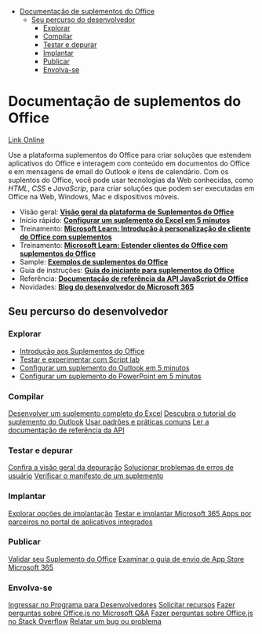 - [Documentação de suplementos do Office](#documentação-de-suplementos-do-office)
	- [Seu percurso do desenvolvedor](#seu-percurso-do-desenvolvedor)
		- [Explorar](#explorar)
		- [Compilar](#compilar)
		- [Testar e depurar](#testar-e-depurar)
		- [Implantar](#implantar)
		- [Publicar](#publicar)
		- [Envolva-se](#envolva-se)

# Documentação de suplementos do Office 

[Link Online](https://learn.microsoft.com/pt-br/office/dev/add-ins/)

Use a plataforma suplementos do Office para criar soluções que estendem aplicativos do Office e interagem com conteúdo em documentos do Office e em mensagens de email do Outlook e itens de calendário. Com os suplentos do Office, você pode usar tecnologias da Web conhecidas, como *HTML*, *CSS* e *JavaScrip*, para criar soluções que podem ser executadas em Office na Web, Windows, Mac e dispositivos móveis.

- Visão geral: [**Visão geral da plataforma de Suplementos do Office**](https://learn.microsoft.com/pt-br/office/dev/add-ins/overview/office-add-ins)
- Início rápido: [**Configurar um suplemento do Excel em 5 minutos**](https://learn.microsoft.com/pt-br/office/dev/add-ins/quickstarts/excel-quickstart-jquery?tabs=yeomangenerator)
- Treinamento: [**Microsoft Learn: Introdução à personalização de cliente do Office com suplementos**](https://learn.microsoft.com/pt-br/training/modules/intro-office-add-ins/)
- Treinamento: [**Microsoft Learn: Estender clientes do Office com suplementos do Office**](https://learn.microsoft.com/pt-br/training/paths/m365-office-add-in-associate/)
- Sample: [**Exemplos de suplementos do Office**](https://learn.microsoft.com/pt-br/office/dev/add-ins/overview/office-add-in-code-samples)
- Guia de instruções: [**Guia do iniciante para suplementos do Office**](https://learn.microsoft.com/pt-br/office/dev/add-ins/overview/learning-path-beginner)
- Referência: [**Documentação de referência da API JavaScript do Office**](https://learn.microsoft.com/pt-br/javascript/api/overview?view=excel-js-preview)
- Novidades: [**Blog do desenvolvedor do Microsoft 365**](https://developer.microsoft.com/office/blogs/technology/office-add-ins)

## Seu percurso do desenvolvedor

### Explorar

- [Introdução aos Suplementos do Office](https://learn.microsoft.com/pt-br/office/dev/add-ins/overview/learning-path-beginner)
- [Testar e experimentar com Script lab](https://learn.microsoft.com/pt-br/office/dev/add-ins/overview/explore-with-script-lab)
- [Configurar um suplemento do Outlook em 5 minutos](https://learn.microsoft.com/pt-br/office/dev/add-ins/quickstarts/outlook-quickstart?tabs=yeomangenerator)
- [Configurar um suplemento do PowerPoint em 5 minutos](https://learn.microsoft.com/pt-br/office/dev/add-ins/quickstarts/powerpoint-quickstart?tabs=yeomangenerator)

### Compilar

[Desenvolver um suplemento completo do Excel](https://learn.microsoft.com/pt-br/office/dev/add-ins/tutorials/excel-tutorial)
[Descubra o tutorial do suplemento do Outlook](https://learn.microsoft.com/pt-br/office/dev/add-ins/tutorials/outlook-tutorial)
[Usar padrões e práticas comuns](https://learn.microsoft.com/pt-br/office/dev/add-ins/overview/patterns-and-practices-overview)
[Ler a documentação de referência da API](https://learn.microsoft.com/pt-br/javascript/api/overview)

### Testar e depurar

[Confira a visão geral da depuração](https://learn.microsoft.com/pt-br/office/dev/add-ins/testing/test-debug-office-add-ins)
[Solucionar problemas de erros de usuário](https://learn.microsoft.com/pt-br/office/dev/add-ins/testing/testing-and-troubleshooting)
[Verificar o manifesto de um suplemento](https://learn.microsoft.com/pt-br/office/dev/add-ins/testing/troubleshoot-manifest)

### Implantar

[Explorar opções de implantação](https://learn.microsoft.com/pt-br/office/dev/add-ins/publish/publish)
[Testar e implantar Microsoft 365 Apps por parceiros no portal de aplicativos integrados](https://learn.microsoft.com/pt-br/microsoft-365/admin/manage/test-and-deploy-microsoft-365-apps)

### Publicar

[Validar seu Suplemento do Office](https://learn.microsoft.com/pt-br/office/dev/store)
[Examinar o guia de envio de App Store Microsoft 365](https://learn.microsoft.com/pt-br/office/dev/store/add-in-submission-guide)

### Envolva-se

[Ingressar no Programa para Desenvolvedores](https://developer.microsoft.com/microsoft-365/dev-program)
[Solicitar recursos](https://aka.ms/m365dev-suggestions)
[Fazer perguntas sobre Office.js no Microsoft Q&A](https://learn.microsoft.com/pt-br/answers/products/m365)
[Fazer perguntas sobre Office.js no Stack Overflow](https://stackoverflow.com/questions/tagged/office-js)
[Relatar um bug ou problema](https://github.com/OfficeDev/office-js/issues)